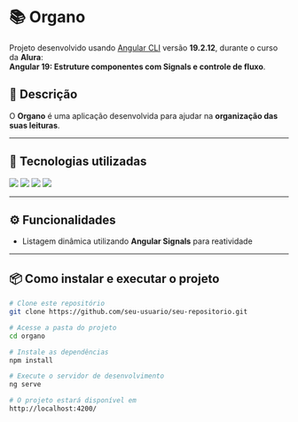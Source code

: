 # 📚 Organo

Projeto desenvolvido usando [Angular CLI](https://github.com/angular/angular-cli) versão **19.2.12**, durante o curso da **Alura**:  
**Angular 19: Estruture componentes com Signals e controle de fluxo**.

## 📖 Descrição
O **Organo** é uma aplicação desenvolvida para ajudar na **organização das suas leituras**.  

---

## 🚀 Tecnologias utilizadas
<div>
  <img src="https://img.shields.io/badge/Angular-DD0031?style=for-the-badge&logo=angular&logoColor=white">
  <img src="https://img.shields.io/badge/TypeScript-007ACC?style=for-the-badge&logo=typescript&logoColor=white">
  <img src="https://img.shields.io/badge/HTML-239120?style=for-the-badge&logo=html5&logoColor=white">
  <img src="https://img.shields.io/badge/CSS3-1572B6?style=for-the-badge&logo=css3&logoColor=white">
</div>

---

## ⚙️ Funcionalidades
- Listagem dinâmica utilizando **Angular Signals** para reatividade

---

## 📦 Como instalar e executar o projeto

```bash
# Clone este repositório
git clone https://github.com/seu-usuario/seu-repositorio.git

# Acesse a pasta do projeto
cd organo

# Instale as dependências
npm install

# Execute o servidor de desenvolvimento
ng serve

# O projeto estará disponível em
http://localhost:4200/
